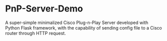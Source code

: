 # PnP-Server-Demo

A super-simple minimalized Cisco Plug-n-Play Server developed with Python Flask framework, with the capability of sending config file to a Cisco router through HTTP request.
